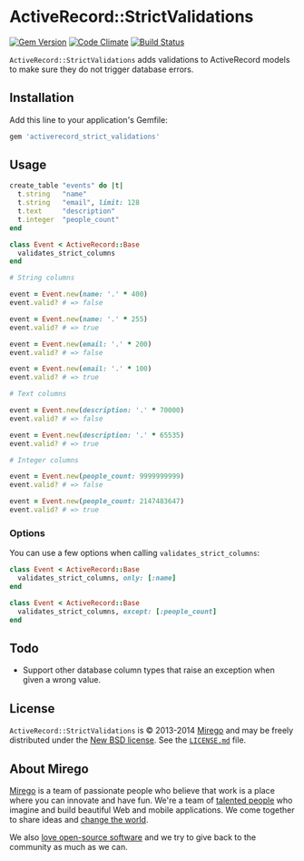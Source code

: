 # ActiveRecord::StrictValidations

[![Gem Version](https://badge.fury.io/rb/activerecord_strict_validations.png)](https://rubygems.org/gems/activerecord_strict_validations)
[![Code Climate](https://codeclimate.com/github/mirego/activerecord_strict_validations.png)](https://codeclimate.com/github/mirego/activerecord_strict_validations)
[![Build Status](https://travis-ci.org/mirego/activerecord_strict_validations.png?branch=master)](https://travis-ci.org/mirego/activerecord_strict_validations)

`ActiveRecord::StrictValidations` adds validations to ActiveRecord models to make sure they do not trigger database errors.

## Installation

Add this line to your application's Gemfile:

```ruby
gem 'activerecord_strict_validations'
```

## Usage

```ruby
create_table "events" do |t|
  t.string   "name"
  t.string   "email", limit: 128
  t.text     "description"
  t.integer  "people_count"
end

class Event < ActiveRecord::Base
  validates_strict_columns
end

# String columns

event = Event.new(name: '.' * 400)
event.valid? # => false

event = Event.new(name: '.' * 255)
event.valid? # => true

event = Event.new(email: '.' * 200)
event.valid? # => false

event = Event.new(email: '.' * 100)
event.valid? # => true

# Text columns

event = Event.new(description: '.' * 70000)
event.valid? # => false

event = Event.new(description: '.' * 65535)
event.valid? # => true

# Integer columns

event = Event.new(people_count: 9999999999)
event.valid? # => false

event = Event.new(people_count: 2147483647)
event.valid? # => true
```

### Options

You can use a few options when calling `validates_strict_columns`:

```ruby
class Event < ActiveRecord::Base
  validates_strict_columns, only: [:name]
end

class Event < ActiveRecord::Base
  validates_strict_columns, except: [:people_count]
end
```

## Todo

* Support other database column types that raise an exception when given a wrong value.

## License

`ActiveRecord::StrictValidations` is © 2013-2014 [Mirego](http://www.mirego.com) and may be freely distributed under the [New BSD license](http://opensource.org/licenses/BSD-3-Clause).  See the [`LICENSE.md`](https://github.com/mirego/activerecord_strict_validations/blob/master/LICENSE.md) file.

## About Mirego

[Mirego](http://mirego.com) is a team of passionate people who believe that work is a place where you can innovate and have fun. We're a team of [talented people](http://life.mirego.com) who imagine and build beautiful Web and mobile applications. We come together to share ideas and [change the world](http://mirego.org).

We also [love open-source software](http://open.mirego.com) and we try to give back to the community as much as we can.
